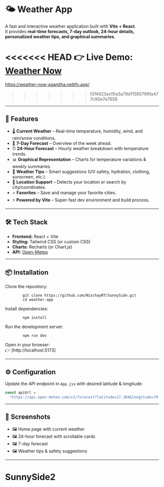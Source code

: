 # 🌤 Weather App

A fast and interactive weather application built with **Vite + React**.  
It provides **real-time forecasts, 7-day outlook, 24-hour details, personalized weather tips, and graphical summaries**.

<<<<<<< HEAD
👉 Live Demo: [Weather Now](https://weather-now-aganitha.netlify.app/)
=======
https://weather-now-aganitha.netlify.app/
>>>>>>> f2f4623acf0a3a79d11565796fa477c90e7e7658

---

## 🚀 Features

- 🌡 **Current Weather** – Real-time temperature, humidity, wind, and rain/snow conditions.
- 📆 **7-Day Forecast** – Overview of the week ahead.
- ⏰ **24-Hour Forecast** – Hourly weather breakdown with temperature trends.
- 📊 **Graphical Representation** – Charts for temperature variations & weekly summaries.
- 📝 **Weather Tips** – Smart suggestions (UV safety, hydration, clothing, sunscreen, etc.).
- 📍 **Location Support** – Detects your location or search by city/coordinates.
- ⭐ **Favorites** – Save and manage your favorite cities.
- ⚡ **Powered by Vite** – Super-fast dev environment and build process.

---

## 🛠 Tech Stack

- **Frontend:** React + Vite
- **Styling:** Tailwind CSS (or custom CSS)
- **Charts:** Recharts (or Chart.js)
- **API:** [Open-Meteo](https://open-meteo.com/)

---

## 📦 Installation

Clone the repository:

```bash:
        git clone https://github.com/NischayRT/SunnySide.git
        cd weather-app
```

Install dependencies:

```bash:
        npm install
```

Run the development server:

```bash:
        npm run dev
```

Open in your browser:  
👉 [http://localhost:5173]

---

## ⚙️ Configuration

Update the API endpoint in `App.jsx` with desired latitude & longitude:

```js
const apiUrl =
  "https://api.open-meteo.com/v1/forecast?latitude=17.384&longitude=78.4564&daily=uv_index_max,temperature_2m_max,temperature_2m_min,daylight_duration,sunshine_duration&hourly=temperature_2m&current=temperature_2m,showers,snowfall,rain&minutely_15=wind_speed_10m,temperature_2m";
```

---

## 📸 Screenshots

- 🖼 Home page with current weather
- 🖼 24-hour forecast with scrollable cards
- 🖼 7-day forecast
- 🖼 Weather tips & safety suggestions

---
# SunnySide2
